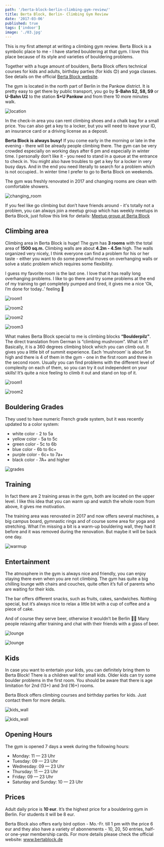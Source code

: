 ```yaml
---
path: '/berta-block-berlin-climbing-gym-review/'
title: Berta Block, Berlin- Climbing Gym Review
date: '2017-03-06'
published: true
tags: ['indoor']
image: './03.jpg'
---
```


This is my first attempt at writing a climbing gym review. Berta Block is a symbolic place to me - I have started bouldering at that gym. I love this place because of its style and varieties of bouldering problems.

Together with a huge amount of boulders, Berta Block offers technical courses for kids and adults, birthday parties (for kids 😊) and yoga classes. See details on the official [Berta Block website](http://www.bertablock.de/).

The gym is located in the north part of Berlin in the Pankow district. It is pretty easy to get there by public transport, you go by **S-Bahn S2, S8, S9** or **U-Bahn U2** to the station **S+U Pankow** and from there 10 more minutes walk.

![location](./01.jpg)

In the check-in area you can rent climbing shoes and a chalk bag for a small price. You can also get a key to a locker, but you will need to leave your ID, an insurance card or a driving license as a deposit.

**Berta Block is always busy!** If you come early in the morning or late in the evening - there will be already people climbing there. The gym can be very crowded especially on working days after 6 pm and especially in winter time. I personally don’t like it - you need to stand in a queue at the entrance to check in. You might also have troubles to get a key for a locker in very busy days. And in the end you need literally to search for a problem which is not occupied.. In winter time I prefer to go to Berta Block on weekends.

The gym was freshly renovated in 2017 and changing rooms are clean with comfortable showers.

![changing_room](./02.JPG)

If you feel like go climbing but don’t have friends around - it's totally not a problem, you can always join a meetup group which has weekly meetups in Berta Block, just follow this link for details: [Meetup group at Berta Block](https://www.meetup.com/Berlin-Rock-Climbing-and-Bouldering-Meetup/events/239007937/)

## Climbing area

Climbing area in Berta Block is huge! The gym has **3 rooms** with the total area of **1500 sq.m.** Climbing walls are about **4.2m - 4.5m** high. The walls organized very nicely, I think everyone can find a problem for his or her taste - either you want to do some powerful moves on overhanging walls or solve a static problem which requires some flexibility.

I guess my favorite room is the last one. I love that it has really long overhanging problems. I like to go there and try some problems at the end of my training to get completely pumped and tired, it gives me a nice ‘Ok, I’m done for today..’ feeling 💪

![room1](./03.jpg)

![room2](./04.JPG)

![room2](./05.JPG)

![room3](./06.JPG)

What makes Berta Block special to me is climbing blocks **“Boulderpilz"**. The direct translation from German is “climbing mushroom”. What is it? Basically, it is a 360 degrees climbing block which you can climb out. It gives you a little bit of summit experience. Each ‘mushroom’ is about 5m high and there is 4 of them in the gym - one in the first room and three in the second room. Usually you can find problems with the different level of complexity on each of them, so you can try it out independent on your skills! It’s quite a nice feeling to climb it out and stand on top of it.

![room1](./07.JPG)

![room2](./08.JPG)

## Bouldering Grades

They used to have numeric French grade system, but it was recently updated to a color system:

* white color - 2 to 5a
* yellow color - 5a to 5c
* green color - 5c to 6b
* blue color - 6b to 6c+
* purple color - 6c+ to 7a+
* black color - 7A+ and higher

![grades](./09.JPG)

## Training

In fact there are 2 training areas in the gym, both are located on the upper level. I like this idea that you can warm up and watch the whole room from above, it gives me motivation.

The training area was renovated in 2017 and now offers several machines, a big campus board, gymnastic rings and of course some area for yoga and stretching. What I’m missing a bit is a warm-up bouldering wall, they had it before and it was removed during the renovation. But maybe it will be back one day.

![warmup](./10.JPG)

## Entertainment

The atmosphere in the gym is always nice and friendly, you can enjoy staying there even when you are not climbing. The gym has quite a big chilling lounge with chairs and couches, quite often it’s full of parents who are waiting for their kids.

The bar offers different snacks, such as fruits, cakes, sandwiches. Nothing special, but it’s always nice to relax a little bit with a cup of coffee and a piece of cake.

And of course they serve beer, otherwise it wouldn’t be Berlin 🍺😊 Many people relaxing after training and chat with their friends with a glass of beer.

![lounge](./11.JPG)

![lounge](./12.jpg)

## Kids

In case you want to entertain your kids, you can definitely bring them to Berta Block! There is a children wall for small kids. Older kids can try some boulder problems in the first room. You should be aware that there is age limitation for 2nd (13+) and 3rd (16+) rooms.

Berta Block offers climbing courses and birthday parties for kids. Just contact them for more details.

![kids_wall](./13.jpg)

![kids_wall](./14.jpg)

## Opening Hours

The gym is opened 7 days a week during the following hours:

* Monday: 11 — 23 Uhr
* Tuesday: 09 — 23 Uhr
* Wednesday: 09 — 23 Uhr
* Thursday: 11 — 23 Uhr
* Friday: 09 — 23 Uhr
* Saturday and Sunday: 10 — 23 Uhr

## Prices

Adult daily price is **10 eur**. It’s the highest price for a bouldering gym in Berlin. For students it will be 8 eur.

Berta Block also offers early bird option - Mo.-Fr. till 1 pm with the price 6 eur and they also have a variety of abonnements - 10, 20, 50 entries, half- or one-year membership cards. For more details please check the official website: www.bertablock.de
